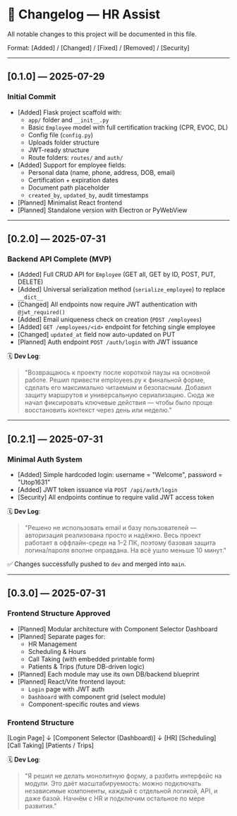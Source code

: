 # 📜 Changelog — HR Assist

All notable changes to this project will be documented in this file.

Format: [Added] / [Changed] / [Fixed] / [Removed] / [Security]

---

## [0.1.0] — 2025-07-29
### Initial Commit

- [Added] Flask project scaffold with:
  - `app/` folder and `__init__.py`
  - Basic `Employee` model with full certification tracking (CPR, EVOC, DL)
  - Config file (`config.py`)
  - Uploads folder structure
  - JWT-ready structure
  - Route folders: `routes/` and `auth/`
- [Added] Support for employee fields:
  - Personal data (name, phone, address, DOB, email)
  - Certification + expiration dates
  - Document path placeholder
  - `created_by`, `updated_by`, audit timestamps
- [Planned] Minimalist React frontend
- [Planned] Standalone version with Electron or PyWebView

---

## [0.2.0] — 2025-07-31
### Backend API Complete (MVP)

- [Added] Full CRUD API for `Employee` (GET all, GET by ID, POST, PUT, DELETE)
- [Added] Universal serialization method (`serialize_employee`) to replace `__dict__`
- [Changed] All endpoints now require JWT authentication with `@jwt_required()`
- [Added] Email uniqueness check on creation (`POST /employees`)
- [Added] `GET /employees/<id>` endpoint for fetching single employee
- [Changed] `updated_at` field now auto-updated on PUT
- [Planned] Auth endpoint `POST /auth/login` with JWT issuance

🗓 **Dev Log**:
> "Возвращаюсь к проекту после короткой паузы на основной работе. Решил привести employees.py к финальной форме, сделать его максимально читаемым и безопасным. Добавил защиту маршрутов и универсальную сериализацию. Сюда же начал фиксировать ключевые действия — чтобы было проще восстановить контекст через день или неделю."

---

## [0.2.1] — 2025-07-31
### Minimal Auth System

- [Added] Simple hardcoded login: username = "Welcome", password = "Utop1631"
- [Added] JWT token issuance via `POST /api/auth/login`
- [Security] All endpoints continue to require valid JWT access token

🗓 **Dev Log**:
> "Решено не использовать email и базу пользователей — авторизация реализована просто и надёжно. Весь проект работает в оффлайн-среде на 1–2 ПК, поэтому базовая защита логина/пароля вполне оправдана. На всё ушло меньше 10 минут."

✅ Changes successfully pushed to `dev` and merged into `main`.

---

## [0.3.0] — 2025-07-31
### Frontend Structure Approved

- [Planned] Modular architecture with Component Selector Dashboard
- [Planned] Separate pages for:
  - HR Management
  - Scheduling & Hours
  - Call Taking (with embedded printable form)
  - Patients & Trips (future DB-driven logic)
- [Planned] Each module may use its own DB/backend blueprint
- [Planned] React/Vite frontend layout:
  - `Login` page with JWT auth
  - `Dashboard` with component grid (select module)
  - Component-specific routes and views
### Frontend Structure 
[Login Page] 
   ↓
[Component Selector (Dashboard)]
   ↓
[HR]      [Scheduling]      [Call Taking]      [Patients / Trips]

🗓 **Dev Log**:
> "Я решил не делать монолитную форму, а разбить интерфейс на модули. Это даёт масштабируемость: можно подключать независимые компоненты, каждый с отдельной логикой, API, и даже базой. Начнём с HR и подключим остальное по мере развития."
